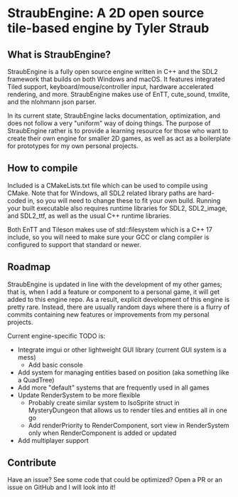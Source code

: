 # StraubEngine: A 2D open source tile-based engine by Tyler Straub

## What is StraubEngine?

StraubEngine is a fully open source engine written in C++ and the SDL2 framework that builds on both Windows and macOS. It features integrated Tiled support, keyboard/mouse/controller input, hardware accelerated rendering, and more. StraubEngine makes use of EnTT, cute_sound, tmxlite, and the nlohmann json parser.

In its current state, StraubEngine lacks documentation, optimization, and does not follow a very "uniform" way of doing things. The purpose of StraubEngine rather is to provide a learning resource for those who want to create their own engine for smaller 2D games, as well as act as a boilerplate for prototypes for my own personal projects.

## How to compile

Included is a CMakeLists.txt file which can be used to compile using CMake. Note that for Windows, all SDL2 related library paths are hard-coded in, so you will need to change these to fit your own build. Running your built executable also requires runtime libraries for SDL2, SDL2_image, and SDL2_ttf, as well as the usual C++ runtime libraries.

Both EnTT and Tileson makes use of std::filesystem which is a C++ 17 include, so you will need to make sure your GCC or clang compiler is configured to support that standard or newer.

## Roadmap

StraubEngine is updated in line with the development of my other games; that is, when I add a feature or component to a personal game, it will get added to this engine repo. As a result, explicit development of this engine is pretty rare. Instead, there are usually random days where there is a flurry of commits containing new features or improvements from my personal projects.

Current engine-specific TODO is:
- Integrate imgui or other lightweight GUI library (current GUI system is a mess)
    - Add basic console
- Add system for managing entities based on position (aka something like a QuadTree)
- Add more "default" systems that are frequently used in all games
- Update RenderSystem to be more flexible
    - Probably create similar system to IsoSprite struct in MysteryDungeon that allows us to render tiles and entities all in one go
    - Add renderPriority to RenderComponent, sort view in RenderSystem only when RenderComponent is added or updated
- Add multiplayer support

## Contribute

Have an issue? See some code that could be optimized? Open a PR or an issue on GitHub and I will look into it!